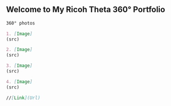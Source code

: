 ## Welcome to My Ricoh Theta 360° Portfolio





























```markdown
360° photos

1. [Image]
(src)

2. [Image]
(src)

3. [Image]
(src)

4. [Image]
(src)

//[Link](Url)
```
